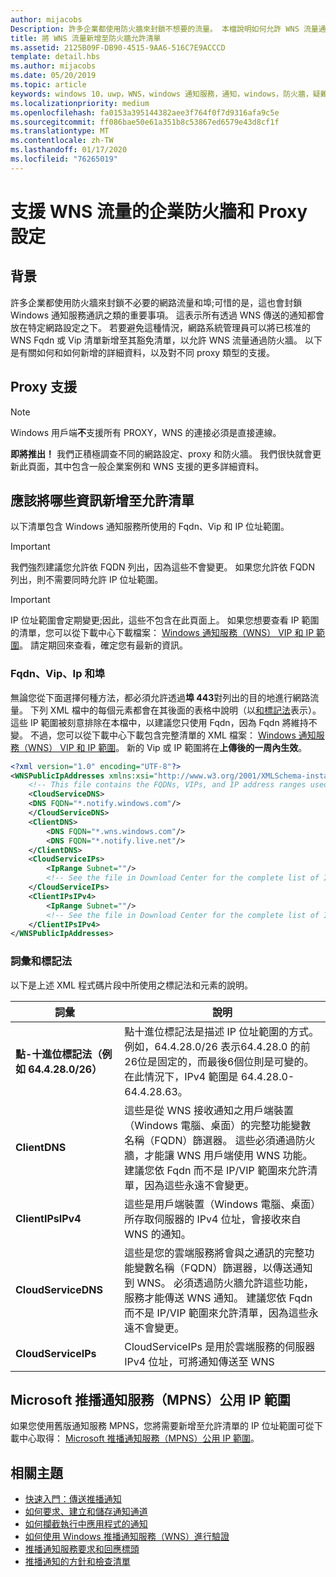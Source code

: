 ```yaml
---
author: mijacobs
Description: 許多企業都使用防火牆來封鎖不想要的流量。 本檔說明如何允許 WNS 流量通過防火牆。
title: 將 WNS 流量新增至防火牆允許清單
ms.assetid: 2125B09F-DB90-4515-9AA6-516C7E9ACCCD
template: detail.hbs
ms.author: mijacobs
ms.date: 05/20/2019
ms.topic: article
keywords: windows 10，uwp，WNS，windows 通知服務，通知，windows，防火牆，疑難排解，IP，流量，企業，網路，IPv4，VIP，FQDN，公用 IP 位址
ms.localizationpriority: medium
ms.openlocfilehash: fa0153a395144382aee3f764f0f7d9316afa9c5e
ms.sourcegitcommit: ff086bae50e61a351b8c53867ed6579e43d8cf1f
ms.translationtype: MT
ms.contentlocale: zh-TW
ms.lasthandoff: 01/17/2020
ms.locfileid: "76265019"
---
```

# <a name="enterprise-firewall-and-proxy-configurations-to-support-wns-traffic"></a>支援 WNS 流量的企業防火牆和 Proxy 設定

## <a name="background"></a>背景
許多企業都使用防火牆來封鎖不必要的網路流量和埠;可惜的是，這也會封鎖 Windows 通知服務通訊之類的重要事項。 這表示所有透過 WNS 傳送的通知都會放在特定網路設定之下。 若要避免這種情況，網路系統管理員可以將已核准的 WNS Fqdn 或 Vip 清單新增至其豁免清單，以允許 WNS 流量通過防火牆。 以下是有關如何和如何新增的詳細資料，以及對不同 proxy 類型的支援。

## <a name="proxy-support"></a>Proxy 支援

> [!Note]
> Windows 用戶端**不**支援所有 PROXY，WNS 的連接必須是直接連線。

**即將推出！** 我們正積極調查不同的網路設定、proxy 和防火牆。 我們很快就會更新此頁面，其中包含一般企業案例和 WNS 支援的更多詳細資料。


## <a name="what-information-should-be-added-to-the-allowlist"></a>應該將哪些資訊新增至允許清單
以下清單包含 Windows 通知服務所使用的 Fqdn、Vip 和 IP 位址範圍。 

> [!IMPORTANT]
> 我們強烈建議您允許依 FQDN 列出，因為這些不會變更。 如果您允許依 FQDN 列出，則不需要同時允許 IP 位址範圍。

> [!IMPORTANT]
> IP 位址範圍會定期變更;因此，這些不包含在此頁面上。 如果您想要查看 IP 範圍的清單，您可以從下載中心下載檔案： [Windows 通知服務（WNS） VIP 和 IP 範圍](https://www.microsoft.com/download/details.aspx?id=44238)。 請定期回來查看，確定您有最新的資訊。 


### <a name="fqdns-vips-ips-and-ports"></a>Fqdn、Vip、Ip 和埠
無論您從下面選擇何種方法，都必須允許透過**埠 443**對列出的目的地進行網路流量。 下列 XML 檔中的每個元素都會在其後面的表格中說明（以[和標記法](#terms-and-notations)表示）。 這些 IP 範圍被刻意排除在本檔中，以建議您只使用 Fqdn，因為 Fqdn 將維持不變。 不過，您可以從下載中心下載包含完整清單的 XML 檔案： [Windows 通知服務（WNS） VIP 和 IP 範圍](https://www.microsoft.com/download/details.aspx?id=44238)。 新的 Vip 或 IP 範圍將在**上傳後的一周內生效**。

```XML
<?xml version="1.0" encoding="UTF-8"?>
<WNSPublicIpAddresses xmlns:xsi="http://www.w3.org/2001/XMLSchema-instance" xmlns:xsd="http://www.w3.org/2001/XMLSchema">
    <!-- This file contains the FQDNs, VIPs, and IP address ranges used by the Windows Notification Service. A new text file will be uploaded every time a new VIP or IP range is released in production.  Please copy the below information and perform the necessary changes on your site. Endpoints in CloudService nodes are used for cloud services to send notifications to WNS. Endpoints in Client nodes are used by devices to receive notifications from WNS. --> 
    <CloudServiceDNS>
    <DNS FQDN="*.notify.windows.com"/>
    </CloudServiceDNS>
    <ClientDNS>
        <DNS FQDN="*.wns.windows.com"/>
        <DNS FQDN="*.notify.live.net"/>
    </ClientDNS>
    <CloudServiceIPs>
        <IpRange Subnet=""/>
        <!-- See the file in Download Center for the complete list of IP ranges -->
    </CloudServiceIPs>
    <ClientIPsIPv4>
        <IpRange Subnet=""/>
        <!-- See the file in Download Center for the complete list of IP ranges -->
    </ClientIPsIPv4>
</WNSPublicIpAddresses>

```

### <a name="terms-and-notations"></a>詞彙和標記法
以下是上述 XML 程式碼片段中所使用之標記法和元素的說明。

| 詞彙 | 說明 |
|---|---|
| **點-十進位標記法（例如 64.4.28.0/26）** | 點十進位標記法是描述 IP 位址範圍的方式。 例如，64.4.28.0/26 表示64.4.28.0 的前26位是固定的，而最後6個位則是可變的。  在此情況下，IPv4 範圍是 64.4.28.0-64.4.28.63。 |
| **ClientDNS** | 這些是從 WNS 接收通知之用戶端裝置（Windows 電腦、桌面）的完整功能變數名稱（FQDN）篩選器。 這些必須通過防火牆，才能讓 WNS 用戶端使用 WNS 功能。  建議您依 Fqdn 而不是 IP/VIP 範圍來允許清單，因為這些永遠不會變更。 |
| **ClientIPsIPv4** | 這些是用戶端裝置（Windows 電腦、桌面）所存取伺服器的 IPv4 位址，會接收來自 WNS 的通知。 |
| **CloudServiceDNS** | 這些是您的雲端服務將會與之通訊的完整功能變數名稱（FQDN）篩選器，以傳送通知到 WNS。 必須透過防火牆允許這些功能，服務才能傳送 WNS 通知。  建議您依 Fqdn 而不是 IP/VIP 範圍來允許清單，因為這些永遠不會變更。|
| **CloudServiceIPs** | CloudServiceIPs 是用於雲端服務的伺服器 IPv4 位址，可將通知傳送至 WNS  |


## <a name="microsoft-push-notifications-service-mpns-public-ip-ranges"></a>Microsoft 推播通知服務（MPNS）公用 IP 範圍
如果您使用舊版通知服務 MPNS，您將需要新增至允許清單的 IP 位址範圍可從下載中心取得： [Microsoft 推播通知服務（MPNS）公用 IP 範圍](https://www.microsoft.com/download/details.aspx?id=44535)。


## <a name="related-topics"></a>相關主題

* [快速入門：傳送推播通知](https://docs.microsoft.com/previous-versions/windows/apps/hh868252(v=win.10))
* [如何要求、建立和儲存通知通道](https://docs.microsoft.com/previous-versions/windows/apps/hh465412(v=win.10))
* [如何攔截執行中應用程式的通知](https://docs.microsoft.com/previous-versions/windows/apps/jj709907(v=win.10))
* [如何使用 Windows 推播通知服務（WNS）進行驗證](https://docs.microsoft.com/previous-versions/windows/apps/hh465407(v=win.10))
* [推播通知服務要求和回應標頭](https://docs.microsoft.com/previous-versions/windows/apps/hh465435(v=win.10))
* [推播通知的方針和檢查清單](https://docs.microsoft.com/windows/uwp/controls-and-patterns/tiles-and-notifications-windows-push-notification-services--wns--overview)
 
